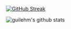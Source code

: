 

[![GitHub Streak](https://github-readme-streak-stats.herokuapp.com/?user=guilehm&theme=radical)](https://github.com/Guilehm)

![guilehm's github stats](https://github-readme-stats.vercel.app/api?username=guilehm&count_private=true&show_icons=true&hide=contribs&theme=radical)

<!--
### Hi there 👋
**Guilehm/Guilehm** is a ✨ _special_ ✨ repository because its `README.md` (this file) appears on your GitHub profile.

Here are some ideas to get you started:

- 🔭 I’m currently working on ...
- 🌱 I’m currently learning ...
- 👯 I’m looking to collaborate on ...
- 🤔 I’m looking for help with ...
- 💬 Ask me about ...
- 📫 How to reach me: ...
- 😄 Pronouns: ...
- ⚡ Fun fact: ...
-->
